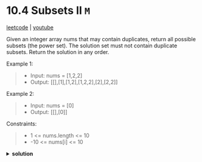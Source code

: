 # 10.4 Subsets II `M`

[leetcode](https://leetcode.com/problems/subsets-ii/description/) |
[youtube](https://www.youtube.com/watch?v=FZe0UqISmUw)

Given an integer array nums that may contain duplicates, return all possible subsets (the power set).
The solution set must not contain duplicate subsets. Return the solution in any order.

Example 1:
> - Input: nums = [1,2,2]
> - Output: [[],[1],[1,2],[1,2,2],[2],[2,2]]

Example 2:
> - Input: nums = [0]
> - Output: [[],[0]]

Constraints:
> - 1 <= nums.length <= 10
> - -10 <= nums[i] <= 10

<details>
  <summary><b>solution</b></summary>
</details>
